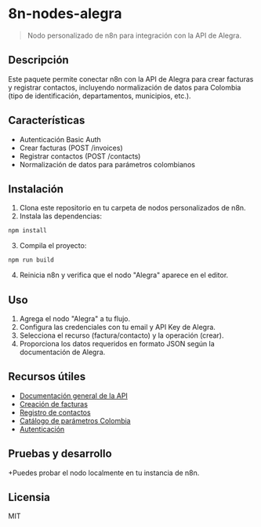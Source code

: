 
# 8n-nodes-alegra

> Nodo personalizado de n8n para integración con la API de Alegra.

## Descripción

Este paquete permite conectar n8n con la API de Alegra para crear facturas y registrar contactos, incluyendo normalización de datos para Colombia (tipo de identificación, departamentos, municipios, etc.).

## Características

- Autenticación Basic Auth
- Crear facturas (POST /invoices)
- Registrar contactos (POST /contacts)
- Normalización de datos para parámetros colombianos

## Instalación

1. Clona este repositorio en tu carpeta de nodos personalizados de n8n.
2. Instala las dependencias:

 ```bash
 npm install
 ```

3. Compila el proyecto:

 ```bash
 npm run build
 ```

4. Reinicia n8n y verifica que el nodo "Alegra" aparece en el editor.

## Uso

1. Agrega el nodo "Alegra" a tu flujo.
2. Configura las credenciales con tu email y API Key de Alegra.
3. Selecciona el recurso (factura/contacto) y la operación (crear).
4. Proporciona los datos requeridos en formato JSON según la documentación de Alegra.

## Recursos útiles

- [Documentación general de la API](https://developer.alegra.com/)
- [Creación de facturas](https://developer.alegra.com/reference/post_invoices)
- [Registro de contactos](https://developer.alegra.com/reference/post_contacts)
- [Catálogo de parámetros Colombia](https://developer.alegra.com/reference/colombia)
- [Autenticación](https://developer.alegra.com/reference/autenticaci%C3%B3n)

## Pruebas y desarrollo

+Puedes probar el nodo localmente en tu instancia de n8n. 

## Licensia
MIT
